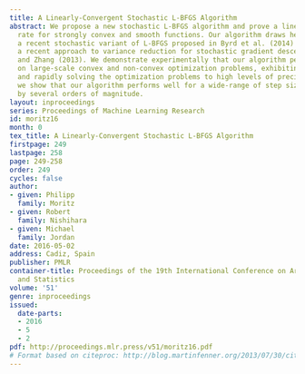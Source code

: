 ```yaml
---
title: A Linearly-Convergent Stochastic L-BFGS Algorithm
abstract: We propose a new stochastic L-BFGS algorithm and prove a linear convergence
  rate for strongly convex and smooth functions. Our algorithm draws heavily from
  a recent stochastic variant of L-BFGS proposed in Byrd et al. (2014) as well as
  a recent approach to variance reduction for stochastic gradient descent from Johnson
  and Zhang (2013). We demonstrate experimentally that our algorithm performs well
  on large-scale convex and non-convex optimization problems, exhibiting linear convergence
  and rapidly solving the optimization problems to high levels of precision. Furthermore,
  we show that our algorithm performs well for a wide-range of step sizes, often differing
  by several orders of magnitude.
layout: inproceedings
series: Proceedings of Machine Learning Research
id: moritz16
month: 0
tex_title: A Linearly-Convergent Stochastic L-BFGS Algorithm
firstpage: 249
lastpage: 258
page: 249-258
order: 249
cycles: false
author:
- given: Philipp
  family: Moritz
- given: Robert
  family: Nishihara
- given: Michael
  family: Jordan
date: 2016-05-02
address: Cadiz, Spain
publisher: PMLR
container-title: Proceedings of the 19th International Conference on Artificial Intelligence
  and Statistics
volume: '51'
genre: inproceedings
issued:
  date-parts:
  - 2016
  - 5
  - 2
pdf: http://proceedings.mlr.press/v51/moritz16.pdf
# Format based on citeproc: http://blog.martinfenner.org/2013/07/30/citeproc-yaml-for-bibliographies/
---
```

